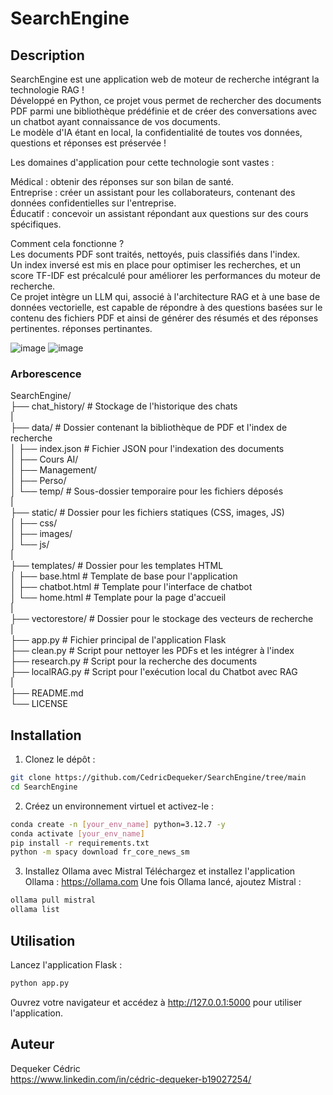 # SearchEngine


## Description  

SearchEngine est une application web de moteur de recherche intégrant la technologie RAG !  
Développé en Python, ce projet vous permet de rechercher des documents PDF parmi une bibliothèque prédéfinie et de créer des conversations avec un chatbot ayant connaissance de vos documents.  
Le modèle d'IA étant en local, la confidentialité de toutes vos données, questions et réponses est préservée !  

Les domaines d'application pour cette technologie sont vastes :  

Médical : obtenir des réponses sur son bilan de santé.  
Entreprise : créer un assistant pour les collaborateurs, contenant des données confidentielles sur l'entreprise.  
Éducatif : concevoir un assistant répondant aux questions sur des cours spécifiques.  

Comment cela fonctionne ?  
Les documents PDF sont traités, nettoyés, puis classifiés dans l'index.  
Un index inversé est mis en place pour optimiser les recherches, et un score TF-IDF est précalculé pour améliorer les performances du moteur de recherche.  
Ce projet intègre un LLM qui, associé à l'architecture RAG et à une base de données vectorielle, est capable de répondre à des questions basées sur le contenu des fichiers PDF et ainsi de générer des résumés et des réponses pertinentes. réponses pertinantes.  

![image](https://github.com/user-attachments/assets/5f7c0c82-c7d1-42b4-b019-938b7f4fd36b)
![image](https://github.com/user-attachments/assets/174cb4cc-bb09-440a-bb9b-4197676e7d6f)


### Arborescence  

SearchEngine/  
├── chat_history/               # Stockage de l'historique des chats  
|  
├── data/                       # Dossier contenant la bibliothèque de PDF et l'index de recherche  
│   ├── index.json                # Fichier JSON pour l'indexation des documents  
│   ├── Cours AI/  
│   ├── Management/  
│   ├── Perso/  
│   └── temp/                     # Sous-dossier temporaire pour les fichiers déposés  
|  
├── static/                     # Dossier pour les fichiers statiques (CSS, images, JS)  
│   ├── css/  
│   ├── images/  
│   └── js/  
|  
├── templates/                  # Dossier pour les templates HTML  
│   ├── base.html                 # Template de base pour l'application  
│   ├── chatbot.html              # Template pour l'interface de chatbot  
│   └── home.html                 # Template pour la page d'accueil  
|  
├── vectorestore/               # Dossier pour le stockage des vecteurs de recherche  
|  
├── app.py                      # Fichier principal de l'application Flask  
├── clean.py                    # Script pour nettoyer les PDFs et les intégrer à l'index  
├── research.py                 # Script pour la recherche des documents  
├── localRAG.py                 # Script pour l'exécution local du Chatbot avec RAG  
|  
├── README.md  
└── LICENSE  


## Installation

1. Clonez le dépôt :
```sh
git clone https://github.com/CedricDequeker/SearchEngine/tree/main
cd SearchEngine
```

2. Créez un environnement virtuel et activez-le :
```sh
conda create -n [your_env_name] python=3.12.7 -y
conda activate [your_env_name]
pip install -r requirements.txt
python -m spacy download fr_core_news_sm
```

3. Installez Ollama avec Mistral
Téléchargez et installez l'application Ollama : https://ollama.com
Une fois Ollama lancé, ajoutez Mistral :
```sh
ollama pull mistral
ollama list
```


## Utilisation
Lancez l'application Flask :
```sh
python app.py
```
Ouvrez votre navigateur et accédez à http://127.0.0.1:5000 pour utiliser l'application.


## Auteur
Dequeker Cédric  
https://www.linkedin.com/in/cédric-dequeker-b19027254/
